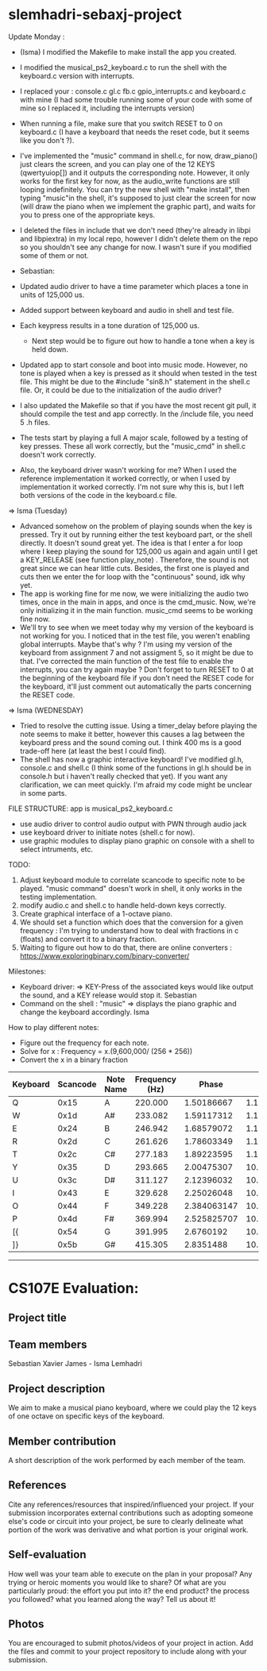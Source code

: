 # slemhadri-sebaxj-project

Update Monday : 
- (Isma) I modified the Makefile to make install the app you created. 
- I modified the musical_ps2_keyboard.c to run the shell with the keyboard.c version with interrupts. 
- I replaced your : console.c gl.c fb.c gpio_interrupts.c and keyboard.c with mine (I had some trouble running some of your code with some of mine so I replaced it, including the interrupts version) 
- When running a file, make sure that you switch RESET to 0 on keyboard.c (I have a keyboard that needs the reset code, but it seems like you don't ?). 
- I've implemented the "music" command in shell.c, for now, draw_piano() just clears the screen, and you can play one of the 12 KEYS (qwertyuiop[]) and it outputs the corresponding note. However, it only works for the first key for now, as the audio_write functions are still looping indefinitely. You can try the new shell with "make install", then typing "music"in the shell, it's supposed to just clear the screen for now (will draw the piano when we implement the graphic part), and waits for you to press one of the appropriate keys. 
- I deleted the files in include that we don't need (they're already in libpi and libpiextra) in my local repo, however I didn't delete them on the repo so you shouldn't see any change for now. I wasn't sure if you modified some of them or not. 

- Sebastian:
- Updated audio driver to have a time parameter which places a tone in units of
  125,000 us.
- Added support between keyboard and audio in shell and test file.
- Each keypress results in a tone duration of 125,000 us.
    - Next step would be to figure out how to handle a tone when a key is held
      down.
- Updated app to start console and boot into music mode. However, no tone is
  played when a key is pressed as it should when tested in the test file. This
  might be due to the #include "sin8.h" statement in the shell.c file. Or, it
  could be due to the initialization of the audio driver?
- I also updated the Makefile so that if you have the most recent git pull, it
  should compile the test and app correctly. In the /include file, you need 5 .h
  files.
- The tests start by playing a full A major scale, followed by a testing of
  key presses. These all work correctly, but the "music_cmd" in shell.c doesn't
  work correctly.
- Also, the keyboard driver wasn't working for me? When I used the reference
  implementation it worked correctly, or when I used by implementation it worked
  correctly. I'm not sure why this is, but I left both versions of the code in
  the keyboard.c file.

=> Isma (Tuesday) 
- Advanced somehow on the problem of playing sounds when the key is pressed. 
Try it out by running either the test keyboard part, or the shell directly. It 
doesn't sound great yet. The idea is that I enter a for loop where I keep playing 
the sound for 125,000 us again and again until I get a KEY_RELEASE (see function play_note) 
. Therefore, the sound is not great since we can hear little cuts. Besides, the first one 
is played and cuts then we enter the for loop with the "continuous" sound, idk why yet. 
- The app is working fine for me now, we were initializing the audio two times, once in
the main in apps, and once is the cmd_music. Now, we're only initializing it in the main
function. music_cmd seems to be working fine now. 
- We'll try to see when we meet today why my version of the keyboard is not working for you. 
I noticed that in the test file, you weren't enabling global interrupts. Maybe that's why ? 
I'm using my version of the keyboard from assignment 7 and not assigment 5, so it might be 
due to that. I've corrected the main function of the test file to enable the interrupts, 
you can try again maybe ? Don't forget to turn RESET to 0 at the beginning of the keyboard file
if you don't need the RESET code for the keyboard, it'll just comment out automatically the parts
concerning the RESET code.

=> Isma (WEDNESDAY) 
- Tried to resolve the cutting issue. Using a timer_delay before playing the note seems to make it better, 
however this causes a lag between the keyboard press and the sound coming out. I think 400 ms is a good 
trade-off here (at least the best I could find). 
- The shell has now a graphic interactive keyboard! I've modified gl.h, console.c and shell.c (I think some of the
functions in gl.h should be in console.h but i haven't really checked that yet). If you want any clarification, we can 
meet quickly. I'm afraid my code might be unclear in some parts. 

FILE STRUCTURE: app is musical_ps2_keyboard.c
 - use audio driver to control audio output with PWN through audio jack
 - use keyboard driver to initiate notes (shell.c for now). 
 - use graphic modules to display piano graphic on console with a shell to select intruments, etc. 

TODO:

1) Adjust keyboard module to correlate scancode to specific note to be played. "music command" doesn't
work in shell, it only works in the testing implementation.
2) modify audio.c and shell.c to handle held-down keys correctly. 
3) Create graphical interface of a 1-octave piano.
4) We should set a function which does that the conversion for a given frequency : 
I'm trying to understand how to deal with fractions in c (floats) and convert it to a binary fraction. 
5) Waiting to figure out how to do that, there are online converters : https://www.exploringbinary.com/binary-converter/

Milestones: 
- Keyboard driver: => KEY-Press of the associated keys would like output the sound, and a KEY release would stop it. Sebastian 
- Command on the shell : "music" => displays the piano graphic and change the keyboard accordingly. Isma


How to play different notes: 
- Figure out the frequency for each note. 
- Solve for x : Frequency = x.(9,600,000/ (256 * 256))
- Convert the x in a binary fraction 

| Keyboard | Scancode | Note Name | Frequency (Hz) | Phase       | Phase as Binary Fraction    |
|----------|----------|-----------|----------------|-------------|-----------------------------|
| Q        | 0x15     | A         | 220.000        | 1.50186667  | 1.100000000111101001010101  |
| W        | 0x1d     | A#        | 233.082        | 1.59117312  | 1.100101110101011100011111  |
| E        | 0x24     | B         | 246.942        | 1.68579072  | 1.101011111000111111111011  |
| R        | 0x2d     | C         | 261.626        | 1.78603349  | 1.110010010011100101111101  |
| T        | 0x2c     | C#        | 277.183        | 1.89223595  | 1.111001000110100110010011  |
| Y        | 0x35     | D         | 293.665        | 2.00475307  | 10.000000010011011101111111 |
| U        | 0x3c     | D#        | 311.127        | 2.12396032  | 10.000111111011101111011101 |
| I        | 0x43     | E         | 329.628        | 2.25026048  | 10.010000000001000100010010 |
| O        | 0x44     | F         | 349.228        | 2.384063147 | 10.011000100101000111110110 |
| P        | 0x4d     | F#        | 369.994        | 2.525825707 | 10.100001101001110010000011 |
| [{       | 0x54     | G         | 391.995        | 2.6760192   | 10.101011010000111110011000 |
| ]}       | 0x5b     | G#        | 415.305        | 2.8351488   | 10.110101011100110001001111 |

*********************************

# CS107E Evaluation:

## Project title

## Team members
Sebastian Xavier James - Isma Lemhadri 

## Project description
We aim to make a musical piano keyboard, where we could play the 12 keys of one octave on specific keys of the keyboard. 

## Member contribution
A short description of the work performed by each member of the team.

## References
Cite any references/resources that inspired/influenced your project. If your submission incorporates external contributions such as adopting someone else's code or circuit into your project, be sure to clearly delineate what portion of the work was derivative and what portion is your original work.

## Self-evaluation
How well was your team able to execute on the plan in your proposal?  Any trying or heroic moments you would like to share? Of what are you particularly proud: the effort you put into it? the end product? the process you followed? what you learned along the way? Tell us about it!

## Photos
You are encouraged to submit photos/videos of your project in action. Add the files and commit to your project repository to include along with your submission.
